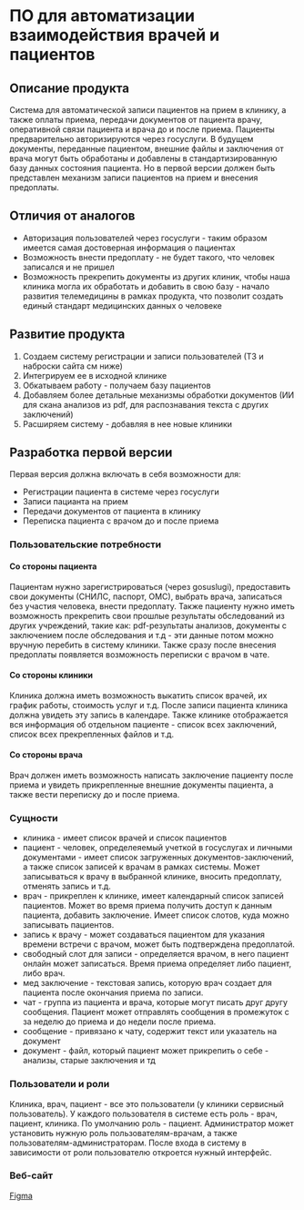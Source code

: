 # ПО для автоматизации взаимодействия врачей и пациентов

## Описание продукта

Система для автоматической записи пациентов на прием в клинику, а также оплаты приема, передачи документов от пациента врачу, оперативной связи пациента и врача до и после приема.
Пациенты предварительно авторизируются через госуслуги. В будущем документы, переданные пациентом, внешние файлы и заключения от врача могут
быть обработаны и добавлены в стандартизированную базу данных состояния пациента. Но в первой версии должен быть представлен механизм записи пациентов на прием и внесения предоплаты.

## Отличия от аналогов

* Авторизация пользователей через госуслуги - таким образом имеется самая достоверная информация о пациентах
* Возможность внести предоплату - не будет такого, что человек записался и не пришел
* Возможность прекрепить документы из других клиник, чтобы наша клиника могла их обработать и добавить в свою базу - начало развития телемедицины в рамках продукта, что позволит создать единый стандарт медицинских данных о человеке

## Развитие продукта

1. Создаем систему регистрации и записи пользователей (ТЗ и наброски сайта см ниже)
2. Интегрируем ее в исходной клинике
3. Обкатываем работу - получаем базу пациентов
4. Добавляем более детальные механизмы обработки документов (ИИ для скана анализов из pdf, для распознавания текста с других заключений)
5. Расширяем систему - добавляя в нее новые клиники

## Разработка первой версии

Первая версия должна включать в себя возможности для:
* Регистрации пациента в системе через госуслуги
* Записи пацианта на прием
* Передачи документов от пациента в клинику
* Переписка пациента с врачом до и после приема

### Пользовательские потребности

#### Со стороны пациента

Пациентам нужно зарегистрироваться (через gosuslugi), предоставить свои документы (СНИЛС, паспорт, ОМС), выбрать врача, записаться без участия человека, внести предоплату.
Также пациенту нужно иметь возможность прекрепить свои прошлые результаты обследований из других учреждений, такие как: pdf-результаты анализов, 
документы с заключением после обследования и т.д - эти данные потом можно вручную перебить в систему клиники. Также сразу после внесения предоплаты появляется возможность переписки с врачом в чате.

#### Со стороны клиники

Клиника должна иметь возможность выкатить список врачей, их график работы, стоимость услуг и т.д. После записи пациента клиника должна увидеть эту запись в календаре.
Также клинике отображается вся информация об отдельном пациенте - список всех заключений, список всех прекрепленных файлов и т.д.

#### Со стороны врача

Врач должен иметь возможность написать заключение пациенту после приема и увидеть прикрепленные внешние документы пациента, а также вести переписку до и после приема.

### Сущности

* клиника - имеет список врачей и список пациентов
* пациент - человек, определеяемый учеткой в госуслугах и личными документами - имеет список загруженных документов-заключений, а также список записей к врачам в рамках системы. Может записываться к врачу в выбранной клинике, вносить предоплату, отменять запись и т.д.
* врач - прикреплен к клинике, имеет календарный список записей пациентов. Может во время приема получить доступ к данным пациента, добавить заключение. Имеет список слотов, куда можно записывать пациентов.
* запись к врачу - может создаваться пациентом для указания времени встречи с врачом, может быть подтверждена предоплатой.
* свободный слот для записи - определяется врачом, в него пациент онлайн может записаться. Время приема определяет либо пациент, либо врач.
* мед заключение - текстовая запись, которую врач создает для пациента после окончания приема по записи.
* чат - группа из пациента и врача, которые могут писать друг другу сообщения. Пациент может отправлять сообщения в промежуток с за неделю до приема и до недели после приема.
* сообщение - привязано к чату, содержит текст или указатель на документ
* документ - файл, который пациент может прикрепить о себе - анализы, старые заключения и тд

### Пользователи и роли

Клиника, врач, пациент - все это пользователи (у клиники сервисный пользователь). У каждого пользователя в системе есть роль - врач, пациент, клиника. По умолчанию роль - пациент. Администратор может установить
нужную роль пользователям-врачам, а также пользователям-администраторам. После входа в систему в зависимости от роли пользователю откроется нужный интерфейс.

### Веб-сайт

[Figma](https://www.figma.com/design/4TT8Kek9lx82u0q1uqA4AJ/Med?node-id=0-1&t=ywccseWadASChSBl-0)





